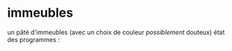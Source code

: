 # immeubles
un pâté d'immeubles (avec un choix de couleur *possiblement* douteux)
état des programmes :
